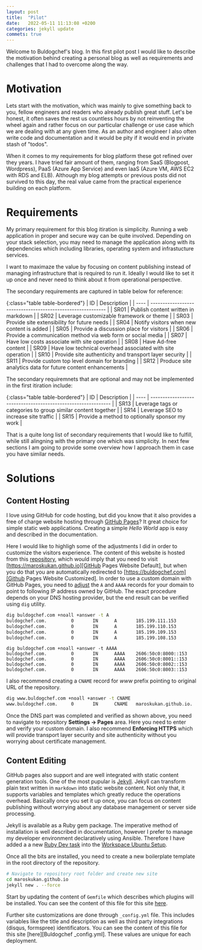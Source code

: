```yaml
---
layout: post
title:  "Pilot"
date:   2022-05-11 11:13:08 +0200
categories: jekyll update
commets: true
---
```

Welcome to Buldogchef's blog. In this first pilot post I would like to describe the motivation behind creating a personal blog as well as requirements and challenges that I had to overcome along the way.

# Motivation

Lets start with the motivation, which was mainly to give something back to you, fellow engineers and readers who already publish great stuff. Let's be honest, it often saves the rest us countless hours by not reinventing the wheel again and rather focus on our particular challenge or use case which we are dealing with at any given time. As an author and engineer I also often write code and documentation and it would be pity if it would end in private stash of "todos".

When it comes to my requirements for blog platform these got refined over they years. I have tried fair amount of them, ranging from SaaS (Blogpost, Wordpress), PaaS (Azure App Service) and even IaaS (Azure VM, AWS EC2 with RDS and ELB). Although my blog attempts or previous posts did not survived to this day, the real value came from the practical experience building on each platform.

# Requirements

My primary requirement for this blog itiration is simplicity. Running a web application in proper and secure way can be quite involved. Depending on your stack selection, you may need to manage the application along with its dependencies which including libraries, operating system and infrastucture services.

I want to maximaze the value by focusing on content publishing instead of managing infrastructure that is required to run it. Ideally I would like to set it up once and never need to think about it from operational perspective.

The secondary requirements are captured in table below for reference:

{:class="table table-bordered"}
| ID   | Description                                                 |
| ---- | ----------------------------------------------------------- |
| SR01 | Publish content written in markdown                         |
| SR02 | Leverage customizable framework or theme                    |
| SR03 | Provide site extensibility for future needs                 |
| SR04 | Notify visitors when new content is added                   |
| SR05 | Provide a discussion place for visitors                     |
| SR06 | Provide a communication method via web form or social media |
| SR07 | Have low costs associate with site operation                |
| SR08 | Have Ad-free content                                        |
| SR09 | Have low technical overhead associated with site operation  |
| SR10 | Provide site authenticity and transport layer security      |
| SR11 | Provide custom top level domain for branding                |
| SR12 | Produce site analytics data for future content enhancements |

The secondary requiremnets that are optional and may not be implemented in the first itiration include:

{:class="table table-bordered"}
| ID   | Description                                                   |
| ---- | ------------------------------------------------------------- |
| SR13 | Leverage tags or categories to group similar content together |
| SR14 | Leverage SEO to increase site traffic                         |
| SR15 | Provide a method to optionally sponsor my work                |

That is a quite long list of secondary requirements that I would like to fulfill, while still alingning with the primary one which was simplicity. In next few sections I am going to provide some overview how I approach them in case you have similar needs.

# Solutions

## Content Hosting

I love using GitHub for code hosting, but did you know that it also provides a free of charge website hosting through [GitHub Pages][GitHub Pages Main]? It great choice for simple static web applications. Creating a simple *Hello World* app is easy and described in the documentation.

Here I would like to highligh some of the adjustments I did in order to customize the visitors experience. The content of this website is hosted from this [repository][GitHub Pages Repository], which would imply that you need to visit [https://maroskukan.github.io][GitHub Pages Website Default], but when you do that you are automatically redirected to [https://buldogchef.com][Github Pages Website Customized]. In order to use a custom domain with GitHub Pages, you need to [adjust][GitHub Pages Custom Domain] the `A` and `AAAA` records for your domain to point to following IP address owned by GitHub. The exact procedure depends on your DNS hosting provider, but the end result can be verified using `dig` utility.

```bash
dig buldogchef.com +noall +answer -t A
buldogchef.com.         0       IN      A       185.199.111.153
buldogchef.com.         0       IN      A       185.199.110.153
buldogchef.com.         0       IN      A       185.199.109.153
buldogchef.com.         0       IN      A       185.199.108.153
```

```
dig buldogchef.com +noall +answer -t AAAA
buldogchef.com.         0       IN      AAAA    2606:50c0:8000::153
buldogchef.com.         0       IN      AAAA    2606:50c0:8001::153
buldogchef.com.         0       IN      AAAA    2606:50c0:8002::153
buldogchef.com.         0       IN      AAAA    2606:50c0:8003::153
```

I also recommend creating a `CNAME` record for *www* prefix pointing to original URL of the repository.

```bash
dig www.buldogchef.com +noall +answer -t CNAME
www.buldogchef.com.     0       IN      CNAME   maroskukan.github.io.
```

Once the DNS part was completed and verified as shown above, you need to navigate to repository **Settings -> Pages** area. Here you need to enter and verify your custom domain. I also recommend **Enforcing HTTPS** which will provide transport layer security and site authenticity without you worrying about certificate management.

## Content Editing

GitHub pages also support and are well integrated with static content generation tools. One of the most pupular is [Jekyll][Jekyll Main]. Jekyll can transform plain text written in `markdown` into static website content. Not only that, it supports variables and templates which greatly reduce the operations overhead. Basically once you set it up once, you can focus on content publishing without worrying about any database management or server side processing.

Jekyll is available as a Ruby gem package. The imperative method of installation is well described in documentation, however I prefer to manage my developer environment declaratively using Ansible. Therefore I have added a a new [Ruby Dev task][Ruby Dev Task] into the [Workspace Ubuntu Setup][Workspace Ubuntu Setup].

Once all the bits are installed, you need to create a new boilerplate template in the root directory of the repository.

```bash
# Navigate to repository root folder and create new site
cd maroskukan.github.io
jekyll new . --force
```

Start by updating the content of `Gemfile` which describes which plugins will be installed. You can see the content of this file for this site [here][Buldogchef Gemfile].

Further site customizations are done through `_config.yml` file. This includes variables like the title and description as well as third party integrations (disqus, formspree) identificators. You can see the content of this file for this site [here][Buldogchef _config.yml]. These values are unique for each deployment.


[GitHub Pages Main]: https://pages.github.com/
[GitHub Pages Custom Domain]: https://docs.github.com/en/pages/configuring-a-custom-domain-for-your-github-pages-site
[GitHub Pages Repository]: https://github.com/maroskukan/maroskukan.github.io
[GitHub Pages Website Default]: https://maroskukan.github.io
[Github Pages Website Customized]: https://buldogcher.com
[Jekyll Main]: https://jekyllrb.com
[Ruby Dev Task]: https://github.com/maroskukan/workspace-ubuntu/blob/main/tasks/ruby-dev.yml
[Workspace Ubuntu Setup]: https://github.com/maroskukan/workspace-ubutu
[Buldogchef Gemfile]: https://github.com/maroskukan/maroskukan.github.io/blob/main/Gemfile_config.yml

